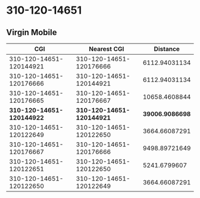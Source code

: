 # 310-120-14651
## Virgin Mobile


| CGI | Nearest CGI | Distance |
|-----|-------------|----------|
| 310-120-14651-120144921 | 310-120-14651-120176666 | 6112.94031134 |
| 310-120-14651-120176666 | 310-120-14651-120144921 | 6112.94031134 |
| 310-120-14651-120176665 | 310-120-14651-120176667 | 10658.4608844 |
| **310-120-14651-120144922** | **310-120-14651-120144921** | **39006.9086698** |
| 310-120-14651-120122649 | 310-120-14651-120122650 | 3664.66087291 |
| 310-120-14651-120176667 | 310-120-14651-120176666 | 9498.89721649 |
| 310-120-14651-120122651 | 310-120-14651-120122650 | 5241.6799607 |
| 310-120-14651-120122650 | 310-120-14651-120122649 | 3664.66087291 |
